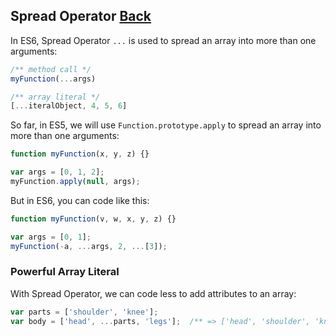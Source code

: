## Spread Operator [Back](./../es6.md)

In ES6, Spread Operator `...` is used to spread an array into more than one arguments:

```js
/** method call */
myFunction(...args)
```

```js
/** array literal */
[...iteralObject, 4, 5, 6]
```

So far, in ES5, we will use `Function.prototype.apply` to spread an array into more than one arguments:

```js
function myFunction(x, y, z) {}

var args = [0, 1, 2];
myFunction.apply(null, args);
```

But in ES6, you can code like this:

```js
function myFunction(v, w, x, y, z) {}

var args = [0, 1];
myFunction(-a, ...args, 2, ...[3]);
```

### Powerful Array Literal

With Spread Operator, we can code less to add attributes to an array:

```js
var parts = ['shoulder', 'knee'];
var body = ['head', ...parts, 'legs'];  /** => ['head', 'shoulder', 'knee', legs']
```